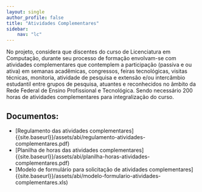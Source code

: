 ```yaml
---
layout: single
author_profile: false
title: "Atividades Complementares"
sidebar:
    nav: "lc"
---
```


No projeto, considera que discentes do curso de Licenciatura em Computação, durante seu processo de formação envolvam-se com atividades complementares que contemplem a participação (passiva e ou ativa) em semanas acadêmicas, congressos, feiras tecnológicas, visitas técnicas, monitoria, atividade de pesquisa e extensão e/ou intercâmbio estudantil entre grupos de pesquisa, atuantes e reconhecidos no âmbito da Rede Federal de Ensino Profissional e Tecnológica.  Sendo necessário 200 horas de atividades complementares para integralização do curso.

## Documentos:
- [Regulamento das atividades complementares]{{site.baseurl}}/assets/abi/regulamento-atividades-complementares.pdf)
- [Planilha de horas das atividades complementares]{{site.baseurl}}/assets/abi/planilha-horas-atividades-complementares.pdf)
- [Modelo de formulário para solicitação de atividades complementares]{{site.baseurl}}/assets/abi/modelo-formulario-atividades-complementares.xls)